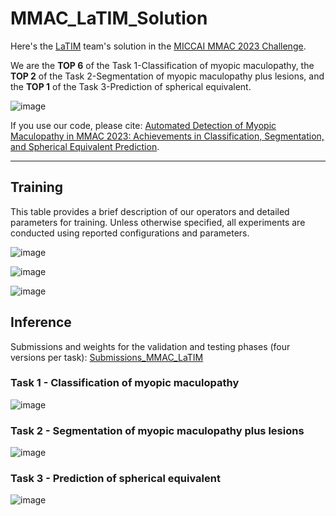 # MMAC_LaTIM_Solution


Here's the [LaTIM](https://latim.univ-brest.fr/) team's solution in the [MICCAI MMAC 2023 Challenge](https://codalab.lisn.upsaclay.fr/competitions/12477#learn_the_details-overview).

We are the **TOP 6** of the Task 1-Classification of myopic maculopathy, the **TOP 2** of the Task 2-Segmentation of myopic maculopathy plus lesions, and the **TOP 1** of the Task 3-Prediction of spherical equivalent. 

![image](https://github.com/jizhang02/MMAC_LaTIM_Solution/assets/46089068/6c7846ef-8f76-47ca-915d-c5eebba8f1f7)

If you use our code, please cite: [Automated Detection of Myopic Maculopathy in MMAC 2023: Achievements in Classification, Segmentation, and Spherical Equivalent Prediction]().

--- 


## Training

This table provides a brief description of our operators and detailed parameters for training. Unless otherwise specified, all experiments are conducted using reported configurations and parameters.

![image](https://github.com/liyihao76/MMAC_LaTIM_Solution/assets/55517267/0dc9e61f-7aca-4f1e-a50a-027d1a9a62e1)

![image](https://github.com/liyihao76/MMAC_LaTIM_Solution/assets/55517267/e0ba2d05-ed96-4c87-9ba0-8d24d4898145)

![image](https://github.com/liyihao76/MMAC_LaTIM_Solution/assets/55517267/87c21065-d987-469f-a983-8279598513c5)


## Inference

Submissions and weights for the validation and testing phases (four versions per task): [Submissions_MMAC_LaTIM](https://drive.google.com/drive/folders/1NuIb90U53INq_BZUO9zdG2gpz_wvs9pm?usp=sharing)

### Task 1 - Classification of myopic maculopathy

![image](https://github.com/liyihao76/MMAC_LaTIM_Solution/assets/55517267/97c4b1d8-e0cd-4d55-8ffc-6cce3cf4ef86)


### Task 2 - Segmentation of myopic maculopathy plus lesions

![image](https://github.com/liyihao76/MMAC_LaTIM_Solution/assets/55517267/7658c033-2b18-44d1-b125-141ec3216c52)

### Task 3 - Prediction of spherical equivalent

![image](https://github.com/liyihao76/MMAC_LaTIM_Solution/assets/55517267/44391d5f-19c6-48fe-b717-258129ea42ed)
